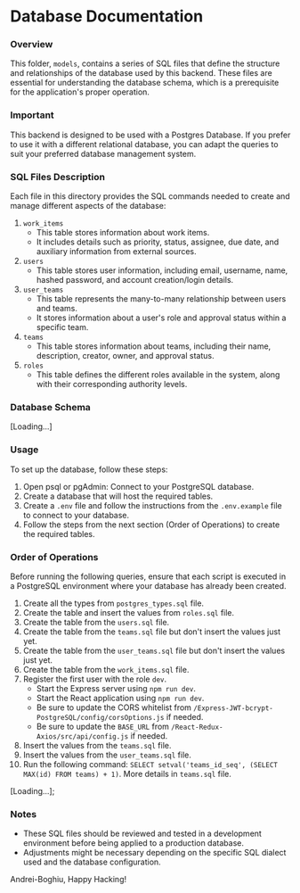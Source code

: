 # Database Documentation

### Overview

This folder, `models`, contains a series of SQL files that define the structure and relationships of the database used by this backend. These files are essential for understanding the database schema, which is a prerequisite for the application's proper operation.

### Important

This backend is designed to be used with a Postgres Database. If you prefer to use it with a different relational database, you can adapt the queries to suit your preferred database management system.

### SQL Files Description

Each file in this directory provides the SQL commands needed to create and manage different aspects of the database:

1. `work_items`
    * This table stores information about work items.
    * It includes details such as priority, status, assignee, due date, and auxiliary information from external sources.
2. `users`
    * This table stores user information, including email, username, name, hashed password, and account creation/login details.
3. `user_teams`
    * This table represents the many-to-many relationship between users and teams.
    * It stores information about a user's role and approval status within a specific team.
4. `teams`
    * This table stores information about teams, including their name, description, creator, owner, and approval status.
5. `roles`
    * This table defines the different roles available in the system, along with their corresponding authority levels.

### Database Schema

[Loading...]

### Usage

To set up the database, follow these steps:

1. Open psql or pgAdmin: Connect to your PostgreSQL database.
2. Create a database that will host the required tables.
3. Create a `.env` file and follow the instructions from the `.env.example` file to connect to your database. 
4. Follow the steps from the next section (Order of Operations) to create the required tables.

### Order of Operations

Before running the following queries, ensure that each script is executed in a PostgreSQL environment where your database has already been created.

1. Create all the types from `postgres_types.sql` file.
2. Create the table and insert the values from `roles.sql` file.
3. Create the table from the `users.sql` file.
4. Create the table from the `teams.sql` file but don't insert the values just yet.
5. Create the table from the `user_teams.sql` file but don't insert the values just yet.
6. Create the table from the `work_items.sql` file.
7. Register the first user with the role `dev`.
    - Start the Express server using `npm run dev`.
    - Start the React application using `npm run dev`.
    - Be sure to update the CORS whitelist from `/Express-JWT-bcrypt-PostgreSQL/config/corsOptions.js` if needed.
    - Be sure to update the `BASE_URL` from `/React-Redux-Axios/src/api/config.js` if needed.
8. Insert the values from the `teams.sql` file.
9. Insert the values from the `user_teams.sql` file.
10. Run the following command: `SELECT setval('teams_id_seq', (SELECT MAX(id) FROM teams) + 1)`. More details in `teams.sql` file.

[Loading...];

### Notes

-   These SQL files should be reviewed and tested in a development environment before being applied to a production database.
-   Adjustments might be necessary depending on the specific SQL dialect used and the database configuration.

Andrei-Boghiu,
Happy Hacking!